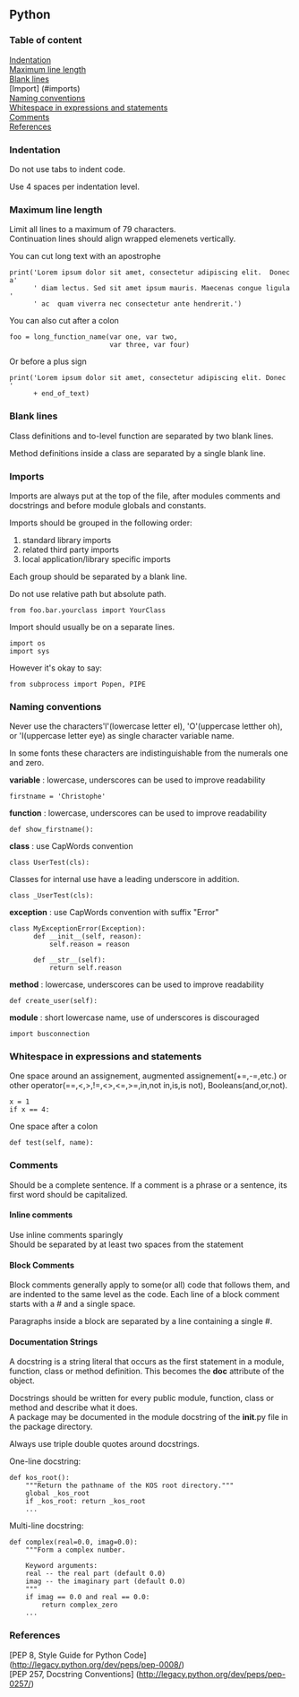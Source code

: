 ## Python

### Table of content

[Indentation](#indentation)  
[Maximum line length](#maximum-line-length)  
[Blank lines](#blank-lines)  
[Import] (#imports)  
[Naming conventions](#naming-conventions)  
[Whitespace in expressions and statements](#whitespace-in-expressions-and-statements)  
[Comments](#comments)  
[References](#references)

### Indentation

Do not use tabs to indent code.

Use 4 spaces per indentation level.  

### Maximum line length

Limit all lines to a maximum of 79 characters.  
Continuation lines should align wrapped elemenets vertically.

You can cut long text with an apostrophe
```
print('Lorem ipsum dolor sit amet, consectetur adipiscing elit.  Donec a'  
      ' diam lectus. Sed sit amet ipsum mauris. Maecenas congue ligula '
      ' ac  quam viverra nec consectetur ante hendrerit.')
```

You can also cut after a colon
```
foo = long_function_name(var one, var two,
                         var three, var four)
```

Or before a plus sign
```
print('Lorem ipsum dolor sit amet, consectetur adipiscing elit. Donec '
      + end_of_text)
```

### Blank lines

Class definitions and to-level function are separated by two blank lines.  

Method definitions inside a class are separated by a single blank line.  

### Imports

Imports are always put at the top of the file, after modules comments and docstrings and before module globals and constants.  

Imports should be grouped in the following order:  
1. standard library imports  
2. related third party imports  
3. local application/library specific imports  

Each group should be separated by a blank line.  

Do not use relative path but absolute path.   
```
from foo.bar.yourclass import YourClass
```

Import should usually be on a separate lines.  
```
import os
import sys
```

However it's okay to say:
```
from subprocess import Popen, PIPE
```

### Naming conventions

Never use the characters'l'(lowercase letter el), 'O'(uppercase letther oh), or 'I(uppercase letter eye) as single character variable name.  

In some fonts these characters are indistinguishable from the numerals one and zero.  

**variable** : lowercase, underscores can be used to improve readability  
```
firstname = 'Christophe'
```
**function** : lowercase, underscores can be used to improve readability  
```
def show_firstname():
```
**class** : use CapWords convention
```
class UserTest(cls):
```
Classes for internal use have a leading underscore in addition.  
```
class _UserTest(cls):
```
**exception** : use CapWords convention with suffix "Error"
```
class MyExceptionError(Exception):
      def __init__(self, reason):
          self.reason = reason
      
      def __str__(self):
          return self.reason
```
**method** : lowercase, underscores can be used to improve readability  
```
def create_user(self):
```
**module** : short lowercase name, use of underscores is discouraged  
```
import busconnection 
```
### Whitespace in expressions and statements


One space around an assignement, augmented assignement(+=,-=,etc.) or other operator(==,<,>,!=,<>,<=,>=,in,not in,is,is not), Booleans(and,or,not).  
```
x = 1
if x == 4:
```

One space after a colon
```
def test(self, name):
```

### Comments

Should be a complete sentence. If a comment is a phrase or a sentence, its first word should be capitalized.

#### Inline comments

Use inline comments sparingly  
Should be separated by at least two spaces from the statement  

#### Block Comments

Block comments generally apply to some(or all) code that follows them, and are indented to the same level as the code. Each line of a block comment starts with a # and a single space.  

Paragraphs inside a block are separated by a line containing a single #.  

#### Documentation Strings

A docstring is a string literal that occurs as the first statement in a module, function, class or method definition.
This becomes the __doc__ attribute of the object.

Docstrings should be written for every public module, function, class or method and describe what it does.  
A package may be documented in the module docstring of the __init__.py file in the package directory.  

Always use triple double quotes around docstrings.  

One-line docstring:  

```
def kos_root():
    """Return the pathname of the KOS root directory."""
    global _kos_root
    if _kos_root: return _kos_root
    ...

```

Multi-line docstring:  
```
def complex(real=0.0, imag=0.0):
    """Form a complex number.

    Keyword arguments:
    real -- the real part (default 0.0)
    imag -- the imaginary part (default 0.0)
    """
    if imag == 0.0 and real == 0.0:
        return complex_zero
    ...
```


### References

[PEP 8, Style Guide for Python Code] (http://legacy.python.org/dev/peps/pep-0008/)  
[PEP 257, Docstring Conventions] (http://legacy.python.org/dev/peps/pep-0257/)





